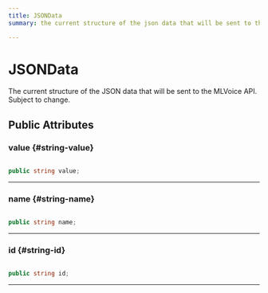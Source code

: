 ```yaml
---
title: JSONData
summary: the current structure of the json data that will be sent to the mlvoice api. subject to change. 

---
```


# JSONData




The current structure of the JSON data that will be sent to the MLVoice API. Subject to change.   





## Public Attributes

### value {#string-value}

```csharp

public string value;

```






-----------

### name {#string-name}

```csharp

public string name;

```






-----------

### id {#string-id}

```csharp

public string id;

```






-----------

